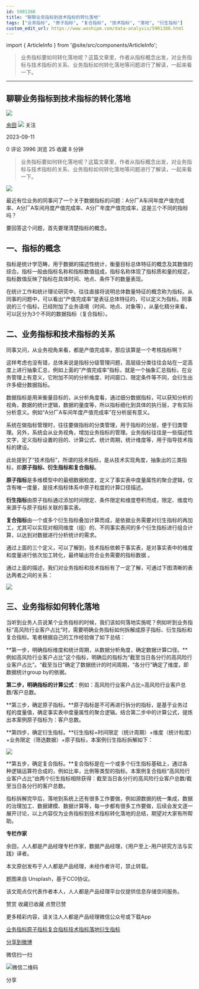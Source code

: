 ```yaml
---
id: 5901388
title: "聊聊业务指标到技术指标的转化落地"
tags: ["业务指标", "原子指标", "复合指标", "技术指标", "落地", "衍生指标"]
custom_edit_url: https://www.woshipm.com/data-analysis/5901388.html
---
```

import { ArticleInfo } from '@site/src/components/ArticleInfo';

<ArticleInfo
    author="余田"
    authorLink="https://www.woshipm.com/u/31068"
    published="2023-09-11"
    views={3996}
    comments={0}
    collects={25}
/>

> 业务指标要如何转化落地呢？这篇文章里，作者从指标概念出发，对业务指标与技术指标的关系、业务指标如何转化落地等问题进行了解读，一起来看一下。

---

## 聊聊业务指标到技术指标的转化落地

[![](https://static.woshipm.com/view/woshipm_api_def_20230825144302_1574.png?imageView2/1/w/72/h/72/q/100)](https://www.woshipm.com/u/31068)

[余田](https://www.woshipm.com/u/31068) ![](https://static.woshipm.com/tag/1121_1@2x.png) 关注

2023-09-11

0 评论 3996 浏览 25 收藏 8 分钟

> 业务指标要如何转化落地呢？这篇文章里，作者从指标概念出发，对业务指标与技术指标的关系、业务指标如何转化落地等问题进行了解读，一起来看一下。

![](https://image.woshipm.com/2023/04/14/ecf815a8-da8d-11ed-9503-00163e0b5ff3.png)

最近有位业务的同事问了一个关于数据指标的问题：A分厂A车间年度产值完成率、A分厂A车间月度产值完成率、A分厂年度产值完成率，这是三个不同的指标吗？

要回答这个问题，首先要理清楚指标的概念。

## 一、指标的概念

指标是统计学范畴，用于数据的描述性统计，衡量目标总体特征的概念及其数值的综合。指标一般由指标名称和指标数值组成，指标名称体现了指标质和量的规定，指标数值反映了指标在具体时间、地点、条件下的数量表现。

在统计工作和统计理论研究中，往往直接将说明总体数量特征的概念称为指标。从同事的问题中，可以看出“产值完成率”是表征总体特征的，可以定义为指标。同事说的三个指标，已经附加了业务语境（时间、地点、对象等），从量化精分来看，可以区分为3个不同的数据指标（复合指标）。

## 二、业务指标和技术指标的关系

同事又问，从业务视角来看，都是产值完成率，那应该算是一个考核指标啊？

这样考虑也没有错，总体来说是指标分级管理问题，高层级分类往往会站在一定高度上进行抽象汇总，例如上面的“产值完成率”指标，就是一个抽象汇总指标，在业务管理上有意义，它附加不同的分析维度、时间窗口、限定条件等不同，会衍生出许多细分数据指标。

数据指标是用来衡量目标的，从分析角度看，通过细分数据指标，可以获知分析的视角，数据的统计逻辑，数据的量度等，所以指标细化到具体的执行层，才有实际分析意义。例如“A分厂A车间年度产值完成率”在分析层有意义。

系统在做指标管理时，往往要做指标的分类管理，用于指标的分层，便于归类管理。另外，系统会从业务视角，增加业务指标的管理。业务指标往往是一些描述性文字，定义指标设置的目的、计算公式、统计周期，统计维度等，用于指导技术指标的建设。

此处提到了“技术指标”，所谓的技术指标，是从技术实现角度，抽象出的三类指标，即**原子指标、衍生指标和复合指标**。

**原子指标**是多维模型中的最细数据粒度，定义了事实表中度量属性的聚合逻辑，仅含有唯一度量，是技术指标体系中原子粒度的计算口径描述。

**衍生指标**由原子指标通过添加时间限定、条件限定和维度卷积而成，限定、维度均来源于与原子指标关联的事实表。

**复合指标**由一个或多个衍生指标叠加计算而成，是依据业务需要对衍生指标的再加工，尤其可以实现对相同维度（组）的、不同事实表间的多个衍生指标进行组合计算，以达到对数据进行分析统计的需求。

通过上面的三个定义，可以了解到，技术指标依赖于事实表，是对事实表中的维度和度量进行依次加工转化，最终输出符合业务需要的指标数据 。

通过上面的描述，我们对业务指标和技术指标有了一定了解，可通过下图清晰的表达两者之间的关系：

![](https://image.woshipm.com/2023/09/09/bd6d3686-4ef7-11ee-a889-00163e0b5ff3.png)

## 三、业务指标如何转化落地

当听到业务人员说某个业务指标的时候，我们该如何落地实施呢？例如听到业务指标“高风险行业客户占比”时，需要明确业务指标如何拆解成原子指标、衍生指标和复合指标。笔者根据自己的工作经验做了如下总结：

**第一步，明确指标维度和统计周期，从数据分析角度，确定数据计算口径。**例如高风险行业客户占比”这个指标，明确后的指标为“截至当日各分行的高风险行业客户占比”。“截至当日”确定了数据统计的时间周期，“各分行”确定了维度，即数据统计group by的依据。

**第二步，明确指标的计算公式**：例如：高风险行业客户占比=高风险行业客户总数/客户总数。

**第三步，确定原子指标。**原子指标是不可再进行拆分的指标，是基于业务过程的度量值，确定事实表中度量属性的聚合逻辑。结合第二步中的计算公式，提炼出本案例原子指标为：客户总数。

**第四步，确定衍生指标。**衍生指标=时间限定（统计周期）+维度（统计粒度）+业务限定（筛选数据）+原子指标，本案例衍生指标拆解如下：

![](https://image.woshipm.com/2023/09/09/e6633752-4ef7-11ee-a889-00163e0b5ff3.png)

**第五步，确定复合指标。**复合指标是在一个或多个衍生指标基础上，通过各种逻辑运算符合成的，例如比率，比例等类型的指标。本案例复合指标“高风险行业客户占比”由两个衍生指标相除获得：截至当日各分行的高风险行业客户总数/截至当日各分行的客户总数。

指标拆解完毕后，落地到系统上还有很多工作要做，例如源数据的统一集成，数据的治理加工、数据建模、数据计算等，每一步都有很多工作要做，后续会发文逐一展开讨论，以上内容仅为业务指标到技术指标转化落地的总结，期望对大家有所帮助。

**专栏作家**

余田，人人都是产品经理专栏作家，数据产品经理，《用户至上-用户研究方法与实践》译者。

本文原创发布于人人都是产品经理，未经作者许可，禁止转载。

题图来自 Unsplash，基于CC0协议。

该文观点仅代表作者本人，人人都是产品经理平台仅提供信息存储空间服务。

赞赏 收藏已收藏 点赞已赞

更多精彩内容，请关注人人都是产品经理微信公众号或下载App

[业务指标](https://www.woshipm.com/tag/%e4%b8%9a%e5%8a%a1%e6%8c%87%e6%a0%87)[原子指标](https://www.woshipm.com/tag/%e5%8e%9f%e5%ad%90%e6%8c%87%e6%a0%87)[复合指标](https://www.woshipm.com/tag/%e5%a4%8d%e5%90%88%e6%8c%87%e6%a0%87)[技术指标](https://www.woshipm.com/tag/%e6%8a%80%e6%9c%af%e6%8c%87%e6%a0%87)[落地](https://www.woshipm.com/tag/%e8%90%bd%e5%9c%b0)[衍生指标](https://www.woshipm.com/tag/%e8%a1%8d%e7%94%9f%e6%8c%87%e6%a0%87)

[分享到微博](https://service.weibo.com/share/share.php?appkey=2775287854&title=聊聊业务指标到技术指标的转化落地&url=https://www.woshipm.com/data-analysis/5901388.html&pic=https://image.woshipm.com/2023/04/14/ecf815a8-da8d-11ed-9503-00163e0b5ff3.png)

微信扫一扫

![微信二维码](https://api.pwmqr.com/qrcode/create/?url=https://www.woshipm.com/data-analysis/5901388.html)

分享